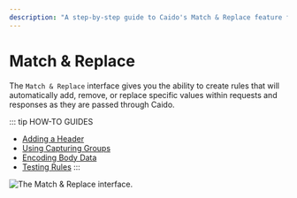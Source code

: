 ```yaml
---
description: "A step-by-step guide to Caido's Match & Replace feature for automatically modifying requests and responses with custom rules."
---
```


# Match & Replace

The `Match & Replace` interface gives you the ability to create rules that will automatically add, remove, or replace specific values within requests and responses as they are passed through Caido.

::: tip HOW-TO GUIDES

- [Adding a Header](/guides/match_replace_header.md)
- [Using Capturing Groups](/guides/match_replace_capturing.md)
- [Encoding Body Data](/guides/match_replace_encoding.md)
- [Testing Rules](/guides/match_replace_testing.md)
:::

<img alt="The Match & Replace interface." src="/_images/match_replace_interface.png" center>
